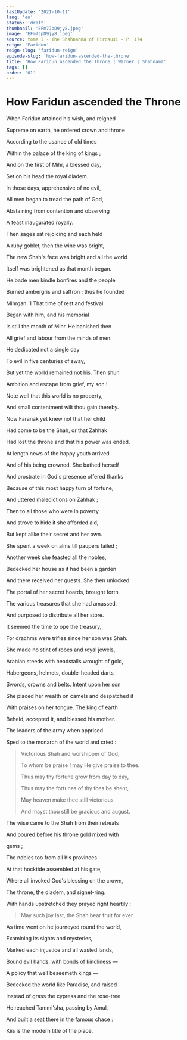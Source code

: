 ```yaml
---
lastUpdate: '2021-10-11'
lang: 'en'
status: 'draft'
thumbnail: 'EFm7JpD9jy8.jpeg'
image: 'EFm7JpD9jy8.jpeg'
source: tome I - The Shahnahma of Firdausi - P. 174
reign: 'Faridun'
reign-slug: 'faridun-reign'
episode-slug: 'how-faridun-ascended-the-throne'
title: 'How Faridun ascended the Throne | Warner | Shahnama'
tags: []
order: '01'
---
```


<!-- LTeX: language=en -->

# How Faridun ascended the Throne

When Faridun attained his wish, and reigned

Supreme on earth, he ordered crown and throne

According to the usance of old times

Within the palace of the king of kings ;

And on the first of Mihr, a blessed day,

Set on his head the royal diadem.

In those days, apprehensive of no evil,

All men began to tread the path of God,

Abstaining from contention and observing

A feast inaugurated royally.

Then sages sat rejoicing and each held

A ruby goblet, then the wine was bright,

The new Shah's face was bright and all the world

Itself was brightened as that month began.

He bade men kindle bonfires and the people

Burned ambergris and saffron ; thus he founded

Mihrgan. 1 That time of rest and festival

Began with him, and his memorial

Is still the month of Mihr. He banished then

All grief and labour from the minds of men.

He dedicated not a single day

To evil in five centuries of sway,

But yet the world remained not his. Then shun

Ambition and escape from grief, my son !

Note well that this world is no property,

And small contentment wilt thou gain thereby.

Now Faranak yet knew not that her child

Had come to be the Shah, or that Zahhak

Had lost the throne and that his power was ended.

At length news of the happy youth arrived

And of his being crowned. She bathed herself

And prostrate in God's presence offered thanks

Because of this most happy turn of fortune,

And uttered maledictions on Zahhak ;

Then to all those who were in poverty

And strove to hide it she afforded aid,

But kept alike their secret and her own.

She spent a week on alms till paupers failed ;

Another week she feasted all the nobles,

Bedecked her house as it had been a garden

And there received her guests. She then unlocked

The portal of her secret hoards, brought forth

The various treasures that she had amassed,

And purposed to distribute all her store.

It seemed the time to ope the treasury,

For drachms were trifles since her son was Shah.

She made no stint of robes and royal jewels,

Arabian steeds with headstalls wrought of gold,

Habergeons, helmets, double-headed darts,

Swords, crowns and belts. Intent upon her son

She placed her wealth on camels and despatched it

With praises on her tongue. The king of earth

Beheld, accepted it, and blessed his mother.

The leaders of the army when apprised

Sped to the monarch of the world and cried :

> Victorious Shah and worshipper of God,
>
> To whom be praise ! may He give praise to thee.
>
> Thus may thy fortune grow from day to day,
>
> Thus may the fortunes of thy foes be shent,
>
> May heaven make thee still victorious
>
> And mayst thou still be gracious and august.

The wise came to the Shah from their retreats

And poured before his throne gold mixed with

gems ;

The nobles too from all his provinces

At that hocktide assembled at his gate,

Where all invoked God's blessing on the crown,

The throne, the diadem, and signet-ring.

With hands upstretched they prayed right heartily :

> May such joy last, the Shah bear fruit for ever.

As time went on he journeyed round the world,

Examining its sights and mysteries,

Marked each injustice and all wasted lands,

Bound evil hands, with bonds of kindliness —

A policy that well beseemeth kings —

Bedecked the world like Paradise, and raised

Instead of grass the cypress and the rose-tree.

He reached Tammi'sha, passing by Amul,

And built a seat there in the famous chace :

Kiis is the modern title of the place.
